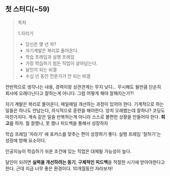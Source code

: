 ## 첫 스터디(~59)

> 목차
>
> 1.자라기
>
> - 당신은 몇 년 차?
> - 자기계발은 복리로 돌아온다.
> - 학습 프레임과 실행 프레임
> - 가장 학습하기 힘든 직업이 살아남는다.
> - 달인이 되는 비결
> - 수십 년 동안 전문가가 안 되는 비결



전반적으로 생각나는 내용, 경력이랑 상관관계는 무지 낮다... 무시해도 될만큼 단순히 회사에 오래다닌다고 잘하는게 아니다. 그럼 어떻게 해야 잘해지는가?!

자기 계발은 복리로 돌아온다, 매일매일 개선하는 과정이 있어야 한다. 기계적으로 하는 일들은 하나도 안남는다, 의식적으로 훈련을 해야한다. 양치 오래했는데 잘하나? 코딩도 마찬가지다. 계속 같은 일을 반복하는게 아니라 스스로 불편한 상황을 만들어야 한다. **회고**를 하자. 뭘 잘했나, 못 했나 피드백을 통해서 성장하자

학습 프레임 '자라기' 에 포커스를 맞추는 편이 성장하기 좋다. 실행 프레임 '잘하기'는 성장에 방해 요소이다.

인공지능이 학습하기 쉬운 조건에 있는 직업은 대체될 가능성이 높다.

달인이 되려면 **실력을 개선하려는 동기**, **구체적인 피드백**을 적절한 시기에 받아야한다고 한다. 근데 지금 너무 좋은 환경이다. 10개월동안 자라보자!



